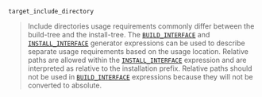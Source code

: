 `target_include_directory`

> Include directories usage requirements commonly differ between the build-tree and the install-tree. The [`BUILD_INTERFACE`](https://cmake.org/cmake/help/latest/manual/cmake-generator-expressions.7.html#genex:BUILD_INTERFACE) and [`INSTALL_INTERFACE`](https://cmake.org/cmake/help/latest/manual/cmake-generator-expressions.7.html#genex:INSTALL_INTERFACE) generator expressions can be used to describe separate usage requirements based on the usage location. Relative paths are allowed within the [`INSTALL_INTERFACE`](https://cmake.org/cmake/help/latest/manual/cmake-generator-expressions.7.html#genex:INSTALL_INTERFACE) expression and are interpreted as relative to the installation prefix. Relative paths should not be used in [`BUILD_INTERFACE`](https://cmake.org/cmake/help/latest/manual/cmake-generator-expressions.7.html#genex:BUILD_INTERFACE) expressions because they will not be converted to absolute.

